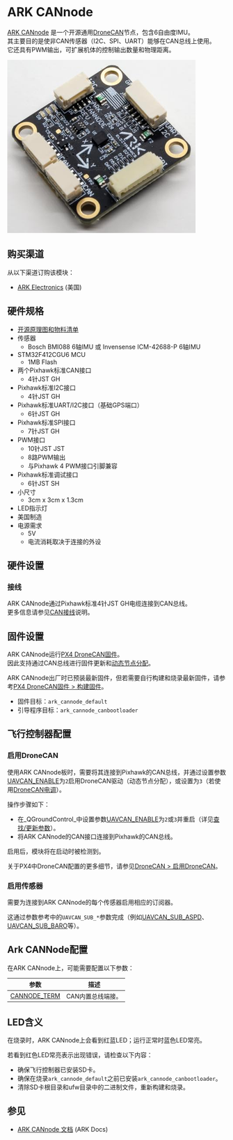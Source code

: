 # ARK CANnode

[ARK CANnode](https://arkelectron.com/product/ark-cannode/) 是一个开源通用[DroneCAN](../dronecan/index.md)节点，包含6自由度IMU。  
其主要目的是使非CAN传感器（I2C、SPI、UART）能够在CAN总线上使用。  
它还具有PWM输出，可扩展机体的控制输出数量和物理距离。

![ARK CANnode](../../assets/hardware/can_nodes/ark_cannode.jpg)

## 购买渠道

从以下渠道订购该模块：

- [ARK Electronics](https://arkelectron.com/product/ark-cannode/) (美国)

## 硬件规格

- [开源原理图和物料清单](https://github.com/ARK-Electronics/ARK_CANNODE)
- 传感器
  - Bosch BMI088 6轴IMU 或 Invensense ICM-42688-P 6轴IMU
- STM32F412CGU6 MCU
  - 1MB Flash
- 两个Pixhawk标准CAN接口
  - 4针JST GH
- Pixhawk标准I2C接口
  - 4针JST GH
- Pixhawk标准UART/I2C接口（基础GPS端口）
  - 6针JST GH
- Pixhawk标准SPI接口
  - 7针JST GH
- PWM接口
  - 10针JST JST
  - 8路PWM输出
  - 与Pixhawk 4 PWM接口引脚兼容
- Pixhawk标准调试接口
  - 6针JST SH
- 小尺寸
  - 3cm x 3cm x 1.3cm
- LED指示灯
- 美国制造
- 电源需求
  - 5V
  - 电流消耗取决于连接的外设

## 硬件设置

### 接线

ARK CANnode通过Pixhawk标准4针JST GH电缆连接到CAN总线。  
更多信息请参见[CAN接线](../can/index.md#wiring)说明。

## 固件设置

ARK CANnode运行[PX4 DroneCAN固件](px4_cannode_fw.md)。  
因此支持通过CAN总线进行固件更新和[动态节点分配](index.md#node-id-allocation)。

ARK CANnode出厂时已预装最新固件，但若需要自行构建和烧录最新固件，请参考[PX4 DroneCAN固件 > 构建固件](px4_cannode_fw.md#building-the-firmware)。

- 固件目标：`ark_cannode_default`
- 引导程序目标：`ark_cannode_canbootloader`

## 飞行控制器配置

### 启用DroneCAN

使用ARK CANnode板时，需要将其连接到Pixhawk的CAN总线，并通过设置参数[UAVCAN_ENABLE](../advanced_config/parameter_reference.md#UAVCAN_ENABLE)为`2`启用DroneCAN驱动（动态节点分配），或设置为`3`（若使用[DroneCAN电调](../dronecan/escs.md)）。

操作步骤如下：

- 在_QGroundControl_中设置参数[UAVCAN_ENABLE](../advanced_config/parameter_reference.md#UAVCAN_ENABLE)为`2`或`3`并重启（详见[查找/更新参数](../advanced_config/parameters.md)）。
- 将ARK CANnode的CAN接口连接到Pixhawk的CAN总线。

启用后，模块将在启动时被检测到。

关于PX4中DroneCAN配置的更多细节，请参见[DroneCAN > 启用DroneCAN](../dronecan/index.md#enabling-dronecan)。

### 启用传感器

需要为连接到ARK CANnode的每个传感器启用相应的订阅器。

这通过参数参考中的`UAVCAN_SUB_*`参数完成（例如[UAVCAN_SUB_ASPD](../advanced_config/parameter_reference.md#UAVCAN_SUB_ASPD)、[UAVCAN_SUB_BARO](../advanced_config/parameter_reference.md#UAVCAN_SUB_BARO)等）。

## Ark CANNode配置

在ARK CANnode上，可能需要配置以下参数：

| 参数                                                                                       | 描述                   |
| ----------------------------------------------------------------------------------------------- | ----------------------------- |
| <a id="CANNODE_TERM"></a>[CANNODE_TERM](../advanced_config/parameter_reference.md#CANNODE_TERM) | CAN内置总线端接。 |

## LED含义

在烧录时，ARK CANnode上会看到红蓝LED；运行正常时蓝色LED常亮。

若看到红色LED常亮表示出现错误，请检查以下内容：

- 确保飞行控制器已安装SD卡。
- 确保在烧录`ark_cannode_default`之前已安装`ark_cannode_canbootloader`。
- 清除SD卡根目录和ufw目录中的二进制文件，重新构建和烧录。

## 参见

- [ARK CANnode 文档](https://arkelectron.gitbook.io/ark-documentation/sensors/ark-cannode) (ARK Docs)